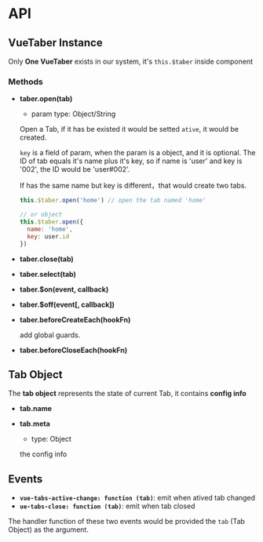 # API

## VueTaber Instance

Only **One VueTaber** exists in our system, it's `this.$taber` inside component

### Methods

- **taber.open(tab)**

  - param type: Object/String

  Open a Tab, if it has be existed it would be setted `ative`, it would be created.

  `key` is a field of param, when the param is a object, and it is optional. The ID of tab equals it's name plus it's key, so if name is 'user' and key is '002', the ID would be 'user#002'.

  If has the same name but key is different，that would create two tabs.

  ``` js
  this.$taber.open('home') // open the tab named 'home'

  // or object
  this.$taber.open({
    name: 'home',
    key: user.id
  })
  ```


- **taber.close(tab)**

- **taber.select(tab)**

- **taber.$on(event, callback)**

- **taber.$off(event[, callback])**

- **taber.beforeCreateEach(hookFn)**

  add global guards.


- **taber.beforeCloseEach(hookFn)**


## Tab Object

The **tab object** represents the state of current Tab, it contains **config info**

- **tab.name**
- **tab.meta**

  - type: Object  

  the config info


## Events

- **`vue-tabs-active-change: function (tab)`**: emit when atived tab changed
- **`ue-tabs-close: function (tab)`**: emit when tab closed


The handler function of these two events would be provided the `tab` (Tab Object) as the argument.

